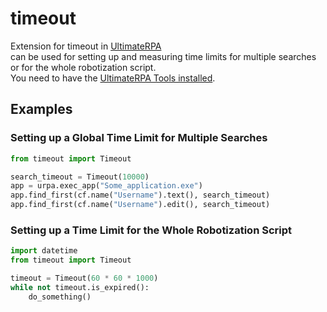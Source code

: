 # timeout
Extension for timeout in [UltimateRPA](https://www.ultimaterpa.com)    
can be used for setting up and measuring time limits for multiple searches or for the whole robotization script.  
You need to have the [UltimateRPA Tools installed](https://www.ultimaterpa.com/documentation/_install.html).

## Examples

### Setting up a Global Time Limit for Multiple Searches 

```python
from timeout import Timeout

search_timeout = Timeout(10000)
app = urpa.exec_app("Some_application.exe")
app.find_first(cf.name("Username").text(), search_timeout)
app.find_first(cf.name("Username").edit(), search_timeout)
```

### Setting up a Time Limit for the Whole Robotization Script

```python
import datetime
from timeout import Timeout

timeout = Timeout(60 * 60 * 1000)
while not timeout.is_expired():
	do_something()
```
